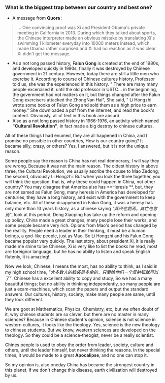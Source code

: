 ### What is the biggest trap between our country and best one? 

- A message from **Quora** :

> ... One convincing proof was Xi and President Obama's private meeting in California in 2013. During which they talked about sports, the Chinese interpreter made an obvious mistake by translating Xi's swimming 1 kilometer everyday into 10000 meters instead, which made Obama rather surprised and Xi had no reaction as it was clear Xi didn't get the message.

- As a not long passed history, **Falun Gong** is created at the end of 1980s, and developed quickly in 1990s,  finally it was destroyed by Chinese government in 21 century. However, today there are still a little men who exercise it. According to course of Chinese cultures history, Professor told us, she was the experienced in this history. " There are many many people excercised it, until the old professor in USTC... in the beginning, the government had not matters on it, but things changed after the Falun Gong exercisers attacked the ZhongNan Hai", She said, " Li Hongzhi wrote some books of Falun Gong and sold them as a high price to earn money." She downloaded a pdf from the internet, and read the book's content. Obviously, all of text in this book are absurd.
- Also as a not long passed history in 1966-1976, an activity which named **"Cultural Revolution"**, in fact made a big destroy to chinese cultures.

All of these things I had enumed, they are all happened in China, and I promise no possible in other countries, How is our country going? It became silly, crazy, or others? Yes, I answered, but it is not the unique reason.

Some people say the reason is China has not real democracy, I will say they are wrong. Because it was not the main reason.  The oldest history in above three, the Cultural Revolution, we usually ascribe the couse to Mao Zedong; the second, obviously Li Hongzhi. But when you look the three together, you will think the question, that is, why these could happen in China, not other country? You may disagree that America also has **Heresis **, but, they are not samed as Falun Gong, many heresis in America has developed for centuries, they have a long history, and exist with the government to keep balance, etc. All of these disappeared in Falun Gong, it was a heresy has only more than 10 years history, as a chinese saying *"其兴也勃焉，其亡也忽焉"*,  look at this period, Deng Xiaoping has take up the reform and opening-up policy, China made a great changes, many people lose their works, and some people became very rich. Opions from Mao's period has changed by the reallity. People need a leader in their thinking, it must be a human beings, a god-like people, just as Mao. So Li Hongzhi and his Falun Gong became popular very quickly. The last story, about president Xi, it is really made me shine to be Chinese, Xi is very like to list the books he read, most are foreignor language, but he has no ability to listen and speak English flutenly, it is amazing!

Now we look, Chinese, I means the most, has no ability to think, as I said in my high school time, *"大多数人的脑袋是多余的，只要给他们一个反射弧就可以了"*. Chinese has a excellent ability to copy and study, So we has a many beautiful things; but no ability in thinking independently, so many people are just a exam-machines, which scan the papers and output the standard answers. Our cultures, history, society, make many people are same, until they look different.

We are goot at Mathematics, Physics, Chemistry, etc, but we often doubt of it, why chinese students are so clever, but there are no master in many sciences?  Because in Chinese student's opinion, science is not science in western cultures, it looks like the theology. Yes, science is the new theology to chinese students. But we know, western sciences are developed on the theology. So they could be a science-theogist, never be a really scientist.

Chines people is used to obey the order from leader, society, culture and others, until the leader himself, but never thinking the reasons. In the special times, it would be made to a great **Apocalipse**, and no one can stop it. 

So my opinion is, also oneday China has became the strongest country in this planet, if we don't change this disease, earth civilization will destroyed by us. 